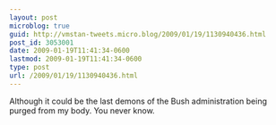 ```yaml
---
layout: post
microblog: true
guid: http://vmstan-tweets.micro.blog/2009/01/19/1130940436.html
post_id: 3053001
date: 2009-01-19T11:41:34-0600
lastmod: 2009-01-19T11:41:34-0600
type: post
url: /2009/01/19/1130940436.html
---
```

Although it could be the last demons of the Bush administration being purged from my body. You never know.
